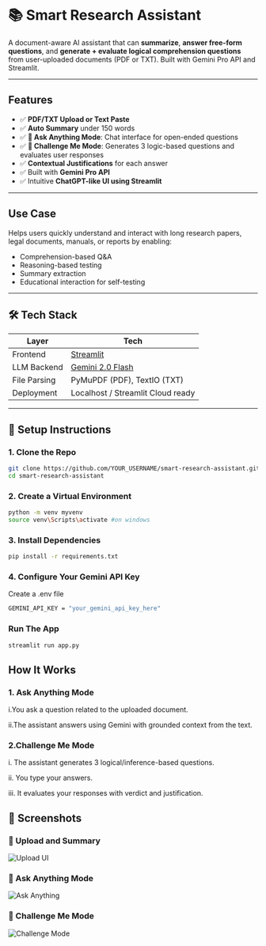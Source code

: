 # 📚 Smart Research Assistant

A document-aware AI assistant that can **summarize**, **answer free-form questions**, and **generate + evaluate logical comprehension questions** from user-uploaded documents (PDF or TXT). Built with Gemini Pro API and Streamlit.

---

##  Features

- ✅ **PDF/TXT Upload or Text Paste**
- ✅ **Auto Summary** under 150 words
- ✅ **💬 Ask Anything Mode**: Chat interface for open-ended questions
- ✅ **🎯 Challenge Me Mode**: Generates 3 logic-based questions and evaluates user responses
- ✅ **Contextual Justifications** for each answer
- ✅ Built with **Gemini Pro API**
- ✅ Intuitive **ChatGPT-like UI using Streamlit**

---

##  Use Case

Helps users quickly understand and interact with long research papers, legal documents, manuals, or reports by enabling:

- Comprehension-based Q&A
- Reasoning-based testing
- Summary extraction
- Educational interaction for self-testing

---

## 🛠️ Tech Stack

| Layer        | Tech                         |
|--------------|------------------------------|
| Frontend     | [Streamlit](https://streamlit.io) |
| LLM Backend  | [Gemini 2.0 Flash](https://ai.google.dev) |
| File Parsing | PyMuPDF (PDF), TextIO (TXT) |
| Deployment   | Localhost / Streamlit Cloud ready |

---

## 🚀 Setup Instructions

### 1. Clone the Repo

```bash
git clone https://github.com/YOUR_USERNAME/smart-research-assistant.git
cd smart-research-assistant
```
### 2. Create a Virtual Environment

```bash
python -m venv myvenv
source venv\Scripts\activate #on windows
```

### 3. Install Dependencies

```bash
pip install -r requirements.txt
```

### 4. Configure Your Gemini API Key

Create a .env file

```bash
GEMINI_API_KEY = "your_gemini_api_key_here"
```

### Run The App
```bash
streamlit run app.py
```

## How It Works
### 1. Ask Anything Mode
i.You ask a question related to the uploaded document.

ii.The assistant answers using Gemini with grounded context from the text.

### 2.Challenge Me Mode
i. The assistant generates 3 logical/inference-based questions.

ii. You type your answers.

iii. It evaluates your responses with verdict and justification.


## 📸 Screenshots

### 🔼 Upload and Summary
![Upload UI](AppImages/homeUI.png)

### 💬 Ask Anything Mode
![Ask Anything](AppImages/ask_anything_working.png)

### 🎯 Challenge Me Mode
![Challenge Mode](AppImages/challenge_mode_working.png)
